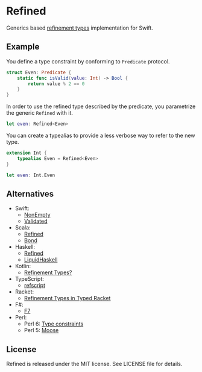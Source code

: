 # Refined

Generics based [refinement types](https://en.wikipedia.org/wiki/Refinement_type) implementation for Swift.

## Example

You define a type constraint by conforming to `Predicate` protocol.

```swift
struct Even: Predicate {
    static func isValid(value: Int) -> Bool {
        return value % 2 == 0
    }
}
```

In order to use the refined type described by the predicate, you parametrize the generic `Refined` with it.

```swift
let even: Refined<Even>
```

You can create a typealias to provide a less verbose way to refer to the new type.

```swift
extension Int {
    typealias Even = Refined<Even>
}

let even: Int.Even

```

## Alternatives

- Swift:
    - [NonEmpty](https://github.com/pointfreeco/swift-nonempty)
    - [Validated](https://github.com/Ben-G/Validated)
- Scala:
    - [Refined](https://github.com/fthomas/refined)
    - [Bond](https://github.com/fwbrasil/bond)
- Haskell:
    - [Refined](https://github.com/nikita-volkov/refined)
    - [LiquidHaskell](https://github.com/ucsd-progsys/liquidhaskell)
- Kotlin:
    - [Refinement Types?](https://discuss.kotlinlang.org/t/refinement-types/9753)
- TypeScript:
    - [refscript](https://github.com/UCSD-PL/refscript)
- Racket:
    - [Refinement Types in Typed Racket](http://blog.racket-lang.org/2017/11/adding-refinement-types.html)
- F#:
    - [F7](https://www.microsoft.com/en-us/research/project/f7-refinement-types-for-f/?from=http%3A%2F%2Fresearch.microsoft.com%2Fen-us%2Fprojects%2Ff7%2F)
- Perl:
    - Perl 6: [Type constraints](https://docs.perl6.org/type/Signature#Type_constraints)
    - Perl 5: [Moose](https://github.com/moose/Moose)

## License

Refined is released under the MIT license. See LICENSE file for details.
